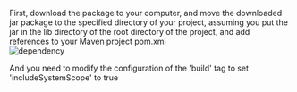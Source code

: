 First, download the package to your computer, and move the downloaded jar package to the specified directory of your project, assuming you put the jar in the lib directory of the root directory of the project, and add references to your Maven project pom.xml<br>
![dependency](https://github.com/daijiu77/spring-dj-excel-common.jar/assets/52983756/5c28dd41-46c0-4c85-ae62-72ce5b40a6d0)

And you need to modify the configuration of the 'build' tag to set 'includeSystemScope' to true<br>
